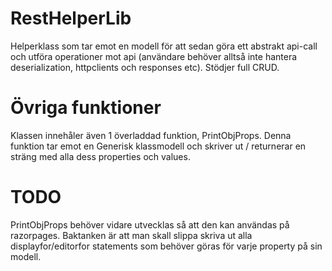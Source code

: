 # RestHelperLib

Helperklass som tar emot en modell för att sedan göra ett abstrakt api-call och utföra operationer mot api (användare behöver alltså inte hantera deserialization, httpclients och responses etc).
Stödjer full CRUD.

# Övriga funktioner
Klassen innehåler även 1 överladdad funktion, PrintObjProps. Denna funktion tar emot en Generisk klassmodell och skriver ut / returnerar en sträng med alla dess properties och values. 

# TODO

PrintObjProps behöver vidare utvecklas så att den kan användas på razorpages. Baktanken är att man skall slippa skriva ut alla displayfor/editorfor statements som behöver göras för varje property på sin modell.
